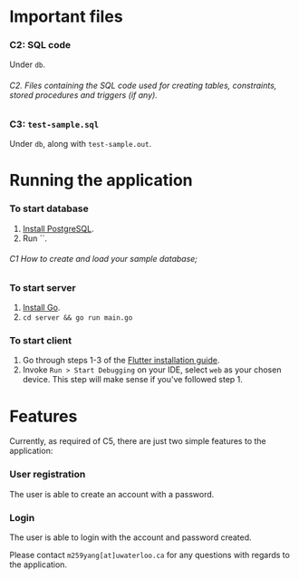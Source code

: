 # Important files
### C2: SQL code
Under `db`.
###### C2. Files containing the SQL code used for creating tables, constraints, stored procedures and triggers (if any).

### C3: `test-sample.sql`
Under `db`, along with `test-sample.out`.


# Running the application
### To start database
1. [Install PostgreSQL](https://www.postgresql.org/download/).
2. Run ``. 
###### C1 How to create and load your sample database;

### To start server
1. [Install Go](https://go.dev/doc/install).
2. `cd server && go run main.go`

### To start client
1. Go through steps 1-3 of the [Flutter installation guide](https://docs.flutter.dev/get-started/install).
2. Invoke `Run > Start Debugging` on your IDE, select `web` as your chosen device. This step will make sense if you've followed step 1.


# Features
Currently, as required of C5, there are just two simple features to the application:

### User registration
The user is able to create an account with a password.

### Login
The user is able to login with the account and password created.

Please contact `m259yang[at]uwaterloo.ca` for any questions with regards to the application.
